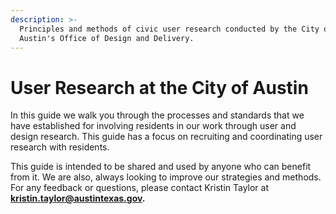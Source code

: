 ```yaml
---
description: >-
  Principles and methods of civic user research conducted by the City of
  Austin's Office of Design and Delivery.
---
```


# User Research at the City of Austin

In this guide we walk you through the processes and standards that we have established for involving residents in our work through user and design research. This guide has a focus on recruiting and coordinating user research with residents.

This guide is intended to be shared and used by anyone who can benefit from it. We are also, always looking to improve our strategies and methods. For any feedback or questions, please contact Kristin Taylor at **kristin.taylor@austintexas.gov.**





